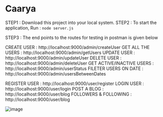 # Caarya

STEP1 : Download this project into your local system.
STEP2 : To start the application, Run : ```node server.js```

STEP3 : The end points to the routes for testing in postman is given below

CREATE USER : http://localhost:9000/admin/createUser
GET ALL THE USERS : http://localhost:9000/admin/getUsers
UPDATE USER : http://localhost:9000/admin/updateUser
DELETE USER : http://localhost:9000/admin/deleteUser
GET ACTIVE/INACTIVE USERS : http://localhost:9000/admin/userStatus
FILETER USERS ON DATE : http://localhost:9000/admin/usersBetweenDates

REGISTER USER : http://localhost:9000/user/register
LOGIN USER : http://localhost:9000/user/login
POST A BLOG : http://localhost:9000/user/blog
FOLLOWERS & FOLLOWING : http://localhost:9000/user/blog

![image](https://user-images.githubusercontent.com/73271539/189056249-f00210e1-967e-4011-b96f-fdd91dd43509.png)

